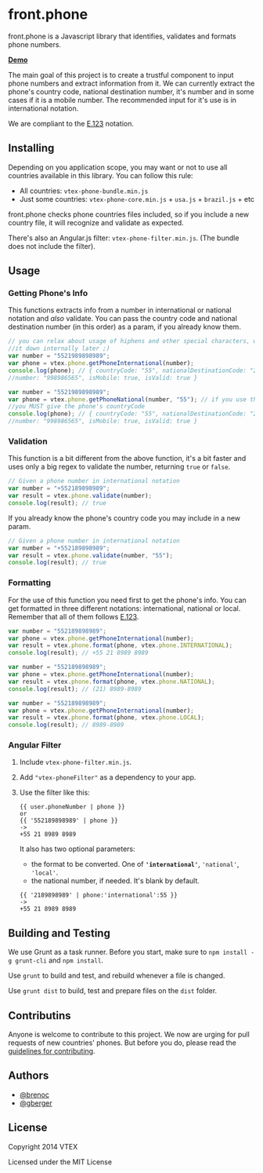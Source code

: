 # front.phone

front.phone is a Javascript library that identifies, validates and formats phone numbers.

**[Demo](https://vtex.github.io/front.phone/)**

The main goal of this project is to create a trustful component to input phone numbers and extract information from it. We can currently extract the phone's country code, national destination number, it's number and in some cases if it is a mobile number. The recommended input for it's use is in international notation.

We are compliant to the [E.123](http://en.wikipedia.org/wiki/E.123) notation.

## Installing

Depending on you application scope, you may want or not to use all countries available in this library. You can follow this rule:

- All countries: `vtex-phone-bundle.min.js`
- Just some countries: `vtex-phone-core.min.js` + `usa.js` + `brazil.js` + etc

front.phone checks phone countries files included, so if you include a new country file, it will recognize and validate as expected.

There's also an Angular.js filter: `vtex-phone-filter.min.js`. (The bundle does not include the filter).

## Usage

### Getting Phone's Info

This functions extracts info from a number in international or national notation and *also* validate. You can pass the country code and national destination number (in this order) as a param, if you already know them.

```javascript
// you can relax about usage of hiphens and other special characters, we'll strip 
//it down internally later ;)
var number = "5521989898989";
var phone = vtex.phone.getPhoneInternational(number); 
console.log(phone); // { countryCode: "55", nationalDestinationCode: "21", 
//number: "998986565", isMobile: true, isValid: true }
```

```javascript
var number = "5521989898989";
var phone = vtex.phone.getPhoneNational(number, "55"); // if you use this function,
//you MUST give the phone's countryCode
console.log(phone); // { countryCode: "55", nationalDestinationCode: "21",
//number: "998986565", isMobile: true, isValid: true }
```

### Validation

This function is a bit different from the above function, it's a bit faster and uses only a big regex to validate the number, returning `true` or `false`.

```javascript
// Given a phone number in international notation
var number = "+552189898989";
var result = vtex.phone.validate(number);
console.log(result); // true
```

If you already know the phone's country code you may include in a new param.

```javascript
// Given a phone number in international notation
var number = "+552189898989";
var result = vtex.phone.validate(number, "55");
console.log(result); // true
```

### Formatting

For the use of this function you need first to get the phone's info. You can get formatted in three different notations: international, national or local. Remember that all of them follows [E.123](http://en.wikipedia.org/wiki/E.123).

```javascript
var number = "552189898989";
var phone = vtex.phone.getPhoneInternational(number); 
var result = vtex.phone.format(phone, vtex.phone.INTERNATIONAL);
console.log(result); // +55 21 8989 8989
```

```javascript
var number = "552189898989";
var phone = vtex.phone.getPhoneInternational(number); 
var result = vtex.phone.format(phone, vtex.phone.NATIONAL);
console.log(result); // (21) 8989-8989
```

```javascript
var number = "552189898989";
var phone = vtex.phone.getPhoneInternational(number); 
var result = vtex.phone.format(phone, vtex.phone.LOCAL);
console.log(result); // 8989-8989
```

### Angular Filter

1. Include `vtex-phone-filter.min.js`.

2. Add `"vtex-phoneFilter"` as a dependency to your app.

3. Use the filter like this:

   ```
   {{ user.phoneNumber | phone }}
   or
   {{ '552189898989' | phone }}
   ->
   +55 21 8989 8989
   ```

   It also has two optional parameters:

   * the format to be converted. One of  **`'international'`**, `'national'`, `'local'`.
   * the national number, if needed. It's blank by default.

   ```
   {{ '2189898989' | phone:'international':55 }}
   ->
   +55 21 8989 8989
   ```


## Building and Testing

We use Grunt as a task runner. Before you start, make sure to `npm install -g grunt-cli` and `npm install`.

Use `grunt` to build and test, and rebuild whenever a file is changed.

Use `grunt dist` to build, test and prepare files on the `dist` folder.

## Contributins

Anyone is welcome to contribute to this project.
We now are urging for pull requests of new countries' phones.
But before you do, please read the [guidelines for contributing](CONTRIBUTING.md).

## Authors

* [@brenoc](https://github.com/brenoc)
* [@gberger](https://github.com/gberger)

## License

Copyright 2014 VTEX

Licensed under the MIT License
